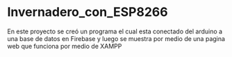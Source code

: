 # Invernadero_con_ESP8266
En este proyecto se creó un programa el cual esta conectado del arduino a una base de datos en Firebase y luego se muestra por medio de una pagina web que funciona por medio de XAMPP
